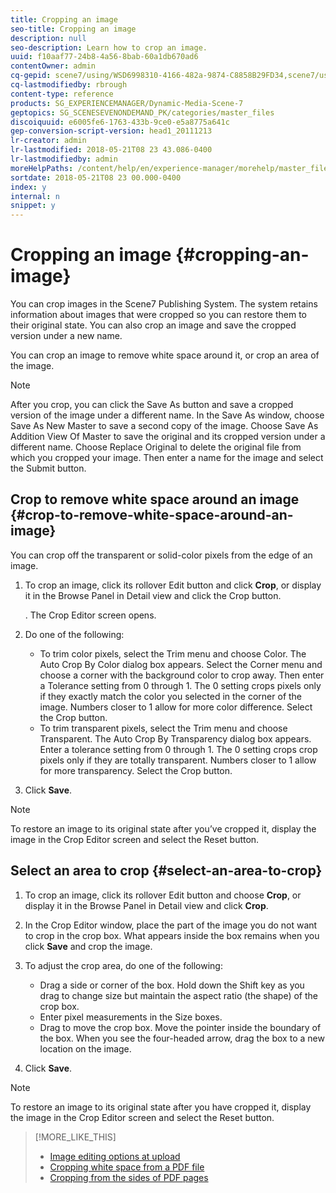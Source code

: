 ```yaml
---
title: Cropping an image
seo-title: Cropping an image
description: null
seo-description: Learn how to crop an image.
uuid: f10aaf77-24b8-4a56-8bab-60a1db670ad6
contentOwner: admin
cq-gepid: scene7/using/WSD6998310-4166-482a-9874-C8858B29FD34,scene7/using/WS3841FF00-F056-4612-8625-92F00D0A3960,scene7/using/WSFCE037B0-608D-4c81-BCE2-5DC70EBC0D61
cq-lastmodifiedby: rbrough
content-type: reference
products: SG_EXPERIENCEMANAGER/Dynamic-Media-Scene-7
geptopics: SG_SCENESEVENONDEMAND_PK/categories/master_files
discoiquuid: e6005fe6-1763-433b-9ce0-e5a8775a641c
gep-conversion-script-version: head1_20111213
lr-creator: admin
lr-lastmodified: 2018-05-21T08 23 43.086-0400
lr-lastmodifiedby: admin
moreHelpPaths: /content/help/en/experience-manager/morehelp/master_files;/content/help/en/experience-manager/morehelp/master_files
sortdate: 2018-05-21T08 23 00.000-0400
index: y
internal: n
snippet: y
---
```


# Cropping an image {#cropping-an-image}

You can crop images in the Scene7 Publishing System. The system retains information about images that were cropped so you can restore them to their original state. You can also crop an image and save the cropped version under a new name.

You can crop an image to remove white space around it, or crop an area of the image.

>[!NOTE]
>
>After you crop, you can click the Save As button and save a cropped version of the image under a different name. In the Save As window, choose Save As New Master to save a second copy of the image. Choose Save As Addition View Of Master to save the original and its cropped version under a different name. Choose Replace Original to delete the original file from which you cropped your image. Then enter a name for the image and select the Submit button.

## Crop to remove white space around an image {#crop-to-remove-white-space-around-an-image}

You can crop off the transparent or solid-color pixels from the edge of an image.

1. To crop an image, click its rollover Edit button and click **Crop**, or display it in the Browse Panel in Detail view and click the Crop button.

   . The Crop Editor screen opens.
1. Do one of the following:

    * To trim color pixels, select the Trim menu and choose Color. The Auto Crop By Color dialog box appears. Select the Corner menu and choose a corner with the background color to crop away. Then enter a Tolerance setting from 0 through 1. The 0 setting crops pixels only if they exactly match the color you selected in the corner of the image. Numbers closer to 1 allow for more color difference. Select the Crop button.
    * To trim transparent pixels, select the Trim menu and choose Transparent. The Auto Crop By Transparency dialog box appears. Enter a tolerance setting from 0 through 1. The 0 setting crops crop pixels only if they are totally transparent. Numbers closer to 1 allow for more transparency. Select the Crop button.

1. Click **Save**.

>[!NOTE]
>
>To restore an image to its original state after you’ve cropped it, display the image in the Crop Editor screen and select the Reset button.

## Select an area to crop {#select-an-area-to-crop}

1. To crop an image, click its rollover Edit button and choose **Crop**, or display it in the Browse Panel in Detail view and click **Crop**.

1. In the Crop Editor window, place the part of the image you do not want to crop in the crop box. What appears inside the box remains when you click **Save** and crop the image.
1. To adjust the crop area, do one of the following:

    * Drag a side or corner of the box. Hold down the Shift key as you drag to change size but maintain the aspect ratio (the shape) of the crop box.
    * Enter pixel measurements in the Size boxes.
    * Drag to move the crop box. Move the pointer inside the boundary of the box. When you see the four-headed arrow, drag the box to a new location on the image.

1. Click **Save**.

>[!NOTE]
>
>To restore an image to its original state after you have cropped it, display the image in the Crop Editor screen and select the Reset button.

>[!MORE_LIKE_THIS]
>
>* [Image editing options at upload](image-editing-options-upload.md#image_editing_options_at_upload)
>* [Cropping white space from a PDF file](pdfs.md#cropping_white_space_from_a_pdf_file)
>* [Cropping from the sides of PDF pages](pdfs.md#cropping_from_the_sides_of_pdf_pages)
